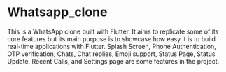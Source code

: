# Whatsapp_clone
This is a WhatsApp clone built with Flutter.
It aims to replicate some of its core features but its main purpose is to showcase how easy it is to build real-time applications with Flutter.
Splash Screen, Phone Authentication, OTP verification, Chats, Chat replies, Emoji support, Status Page, Status Update, Recent Calls, and Settings page are some features in the project. 
